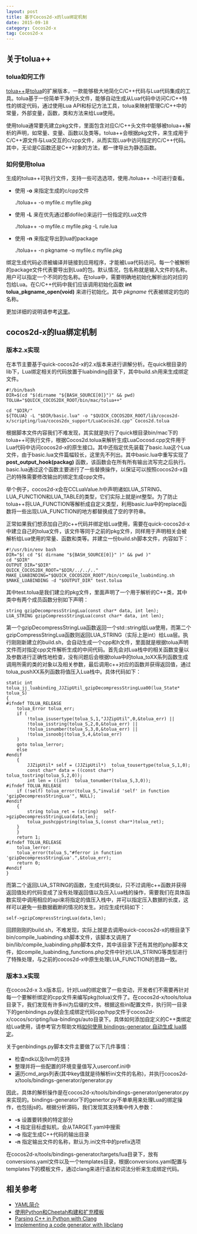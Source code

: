 ```yaml
---
layout: post
title: 基于Cocos2d-x的lua绑定机制
date: 2015-09-18
category: Cocos2d-x
tag: Cocos2d-x
---
```


## 关于tolua++

### tolua如何工作

[tolua++](https://github.com/LuaDist/toluapp)是[tolua](http://webserver2.tecgraf.puc-rio.br/~celes/tolua/)的扩展版本，一款能够极大地简化C/C++代码与Lua代码集成的工具。tolua基于一份简单干净的头文件，能够自动生成从Lua代码中访问C/C++特性的绑定代码，通过使用Lua API和标记方法工具，tolua来映射管理C/C++中的常量，外部变量，函数，类和方法来给Lua使用。

使用tolua通常要先建立pkg文件，里面包含对应C/C++头文件中能够被tolua++解析的声明，如常量、变量、函数以及类等。tolua++会根据pkg文件，来生成用于C/C++源文件与Lua交互的c/cpp文件，从而实现Lua中访问指定的C/C++代码。其中，无论是C函数还是C++对象的方法，都一律导出为静态函数。

### 如何使用tolua

生成的tolua++可执行文件，支持一些可选选项，使用./tolua++ -h可进行查看。

 + 使用 __-o__ 来指定生成的c/cpp文件

	./tolua++ -o myfile.c myfile.pkg

 + 使用 __-L__ 来在优先通过都dofile()来运行一份指定的Lua文件

 	./tolua++ -o myfile.c myfile.pkg -L rule.lua

 + 使用 __-n__ 来指定导出到lua的package

 	./tolua++ -n pkgname -o myfile.c myfile.pkg

 绑定生成代码必须被编译并链接到应用程序，才能被Lua代码访问。每一个被解析的package文件代表要导出到Lua的包。默认情况，包名称就是输入文件的名称。用户可以指定一个不同的包名称。在tolua中，需要明确地初始化解析出的对应的包给Lua。在C/C++代码中我们应该调用初始化函数 __int tolua_pkgname_open(void)__ 来进行初始化。其中 _pkgname_ 代表被绑定的包的名称。

 更加详细的说明请参考[这里](http://webserver2.tecgraf.puc-rio.br/~celes/tolua/tolua-3.2.html)。

<!-- more -->

## cocos2d-x的lua绑定机制

### 版本2.x实现

在本节主要基于quick-cocos2d-x的2.x版本来进行讲解分析。在quick根目录的lib下，Lua绑定相关的代码放置于luabinding目录下，其中build.sh用来生成绑定文件。

	#!/bin/bash
	DIR=$(cd "$(dirname "${BASH_SOURCE[0]}")" && pwd)
	TOLUA="$QUICK_COCOS2DX_ROOT/bin/mac/tolua++"

	cd "$DIR/"
	${TOLUA} -L "$DIR/basic.lua" -o "$QUICK_COCOS2DX_ROOT/lib/cocos2d-x/scripting/lua/cocos2dx_support/LuaCocos2d.cpp" Cocos2d.tolua

根据脚本文件内容我们不难发现，其实就是执行了quick根目录bin/mac下的tolua++可执行文件，根据Cocos2d.tolua来解析生成LuaCocosd.cpp文件用于Lua代码中访问cocos2d-x的原生接口。其中还指定优先装载了basic.lua这个Lua文件，由于basic.lua文件篇幅较长，这里先不列出。其中basic.lua中重写实现了 __post_output_hook(packag)__ 函数，该函数会在所有所有输出流写完之后执行。basic.lua通过这个函数主要进行了一些替换操作，以保证可以按照cocos2d-x自己的特殊需要修改输出的绑定生成cpp文件。

举个例子，cocos2d-x会在CCLuaValue.h中声明诸如LUA_STRING、LUA_FUNCTION和LUA_TABLE的类型，它们实际上就是int整型。为了防止tolua++将LUA_FUNCTION等解析成自定义类型，利用basic.lua中的replace函数将一些出现LUA_FUNCTION的地方都替换成了空的字符串。

正常如果我们想添加自己的c++代码并绑定给Lua使用，需要在quick-cocos2d-x中建立自己的tolua文件，该文件等同于之前的pkg文件，同样用于声明相关会被解析给Lua使用的常量、函数和类等。并建立一份build.sh脚本文件，内容如下：

	#!/usr/bin/env bash
	DIR="$( cd "$( dirname "${BASH_SOURCE[0]}" )" && pwd )"
	cd "$DIR"
	OUTPUT_DIR="$DIR"
	QUICK_COCOS2DX_ROOT="$DIR/../../.."
	MAKE_LUABINDING="$QUICK_COCOS2DX_ROOT"/bin/compile_luabinding.sh
	$MAKE_LUABINDING -d "$OUTPUT_DIR" test.tolua

其中test.tolua是我们建立的pkg文件，里面声明了一个用于解析的C++类，其中类中有两个成员函数分别如下声明：

	string gzipDecompressStringLua(const char* data, int len);
	LUA_STRING gzipCompressStringLua(const char* data, int len);

第一个gzipDecompressStringLua函数返回一个std::string给Lua使用，而第二个gzipCompressStringLua函数则返回LUA_STRING（实际上是int）给Lua层。执行刚刚新建立的build.sh，会自动生成一个cpp和h文件，里面就是根据tolua声明文件而对指定cpp文件解析生成的中间代码。首先会对Lua栈中的相关函数变量以及参数进行正确性地检查，没有问题后会根据tolua中的tolua_toXX系列函数生成调用所需的类的对象以及相关参数，最后调用c++对应的函数并获得返回值，通过tolua_pushXX系列函数将值压入Lua栈中。具体代码如下：

	static int tolua_jj_luabinding_JJZipUtil_gzipDecompressStringLua00(lua_State* tolua_S)
    {
    #ifndef TOLUA_RELEASE
        tolua_Error tolua_err;
        if (
            !tolua_isusertype(tolua_S,1,"JJZipUtil",0,&tolua_err) ||
            !tolua_isstring(tolua_S,2,0,&tolua_err) ||
            !tolua_isnumber(tolua_S,3,0,&tolua_err) ||
            !tolua_isnoobj(tolua_S,4,&tolua_err)
        )
        goto tolua_lerror;
        else
    #endif
        {
            JJZipUtil* self = (JJZipUtil*)  tolua_tousertype(tolua_S,1,0);
            const char* data = ((const char*)  tolua_tostring(tolua_S,2,0));
            int len = ((int)  tolua_tonumber(tolua_S,3,0));
    #ifndef TOLUA_RELEASE
        if (!self) tolua_error(tolua_S,"invalid 'self' in function 'gzipDecompressStringLua'", NULL);
    #endif
        {
            string tolua_ret = (string)  self->gzipDecompressStringLua(data,len);
            tolua_pushcppstring(tolua_S,(const char*)tolua_ret);
        }
        }
        return 1;
    #ifndef TOLUA_RELEASE
        tolua_lerror:
        tolua_error(tolua_S,"#ferror in function 'gzipDecompressStringLua'.",&tolua_err);
        return 0;
    #endif
    }

而第二个返回LUA_STRING的函数，生成代码类似，只不过调用c++函数并获得返回值处的代码变成了没有处理返回值以及压入Lua栈的操作，需要我们在具体函数实现中调用相应的api来将指定的值压入栈中，并可以指定压入数据的长度，这样可以避免一些数据截断的情况的发生。对应生成代码如下：

	self->gzipCompressStringLua(data,len);

回顾刚刚的build.sh，不难发现，实际上就是去调用quick-cocos2d-x的根目录下bin/compile_luabinding.sh脚本文件，该脚本又调用了bin/lib/compile_luabinding.php脚本文件，其中该目录下还有其他的php脚本文件，如compile_luabinding_functions.php文件中针对LUA_STRING等类型进行了特殊处理，与之前的cocos2d-x中原生处理LUA_FUNCTION的思路一致。

### 版本3.x实现

在cocos2d-x 3.x版本后，针对Lua的绑定做了一些变动，开发者们不需要再针对每一个要解析绑定的cpp文件来编写pkg(tolua)文件了。在cocos2d-x/tools/tolua目录下，我们发现有许多ini为后缀的文件。根据这些ini配置文件，执行同一目录下的genbindings.py就会生成绑定代码cpp/hpp文件于cocos2d-x/cocos/scripting/lua-bindings/auto目录下。具体如何添加自定义的C++类绑定给Lua使用，请参考官方帮助文档[如何使用 bindings-generator 自动生成 lua绑定](http://www.cocos.com/doc/article/index?type=wiki&url=/doc/cocos-docs-master/manual/framework/native/wiki/how-to-use-bindings-generator/zh.md)。

关于genbindings.py脚本文件主要做了以下几件事情：

 + 检查ndk以及llvm的支持
 + 整理并将一些配置的环境变量值写入userconf.ini中
 + 遍历cmd_args列表(其中key值就是待解析ini文件的名称)，并执行cocos2d-x/tools/bindings-generator/generator.py

因此，具体的解析操作是在cocos2d-x/tools/bindings-generator/generator.py来实现的。bindings-generator下的genertor.py不单单用来处理Lua的绑定操作，也包括js的。根据分析源码，我们发现其支持集中传入参数：

 + __-s__ 设置要转换的特定部分
 + __-t__ 指定目标虚拟机，会从TARGET.yaml中搜索
 + __-o__ 指定生成C++代码的输出目录
 + __-n__ 指定输出文件的名称，默认为.ini文件中的prefix选项

在cocos2d-x/tools/bindings-generator/targets/lua目录下，放有conversions.yaml文件以及一个templates目录，根据conversions.yaml配置与templates下的模板文件，通过clang来进行语法和词法分析来生成绑定代码。

## 相关参考

 + [YAML简介](http://www.ibm.com/developerworks/cn/xml/x-cn-yamlintro/)
 + [使用Python和Cheetah构建和扩充模板](https://www.ibm.com/developerworks/cn/opensource/os-pythcheetah/)
 + [Parsing C++ in Python with Clang](http://eli.thegreenplace.net/2011/07/03/parsing-c-in-python-with-clang)
 + [Implementing a code generator with libclang](http://szelei.me/code-generator/)
